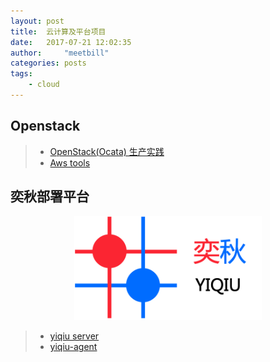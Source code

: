 ```yaml
---
layout: post
title:  云计算及平台项目
date:   2017-07-21 12:02:35
author:     "meetbill"
categories: posts
tags:
    - cloud
---
```


## Openstack

> * [OpenStack(Ocata) 生产实践](https://github.com/meetbill/openstack_install/wiki)
> * [Aws tools](https://github.com/meetbill/aws_tools)

## 奕秋部署平台

<div align=center><img src="https://github.com/meetbill/yiqiu-agent/blob/master/images/yiqiu-logo.png" width="300"/></div>

> * [yiqiu server](https://github.com/meetbill/yiqiu)
> * [yiqiu-agent](https://github.com/meetbill/yiqiu-agent)
